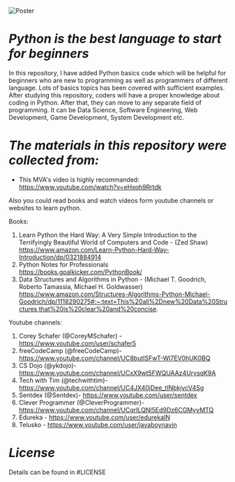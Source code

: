 ![Poster](https://github.com/ahammadshawki8/Python-Basics/blob/master/basics.jpg)
# _Python is the best language to start for beginners_

In this repository, I have added Python basics code which will be helpful for beginners who are new to programming as well as programmers of different language. 
Lots of basics topics has been covered with sufficient examples. After studying this repository, coders will have a proper knowledge about coding in Python. 
After that, they can move to any separate field of programming. It can be Data Science, Software Engineering, Web Development, Game Development, System Development etc.


# _The materials in this repository were collected from:_

* This MVA's video is highly recommanded:
https://www.youtube.com/watch?v=eHxoh9Rrtdk

Also you could read books and watch videos form youtube channels or websites to learn python.

Books:  
1. Learn Python the Hard Way: A Very Simple Introduction to the Terrifyingly Beautiful World of Computers and Code - (Zed Shaw)
https://www.amazon.com/Learn-Python-Hard-Way-Introduction/dp/0321884914
2. Python Notes for Professionals
https://books.goalkicker.com/PythonBook/
3. Data Structures and Algorithms in Python - (Michael T. Goodrich, Roberto Tamassia, Michael H. Goldwasser)
https://www.amazon.com/Structures-Algorithms-Python-Michael-Goodrich/dp/1118290275#:~:text=This%20all%2Dnew%20Data%20Structures,that%20is%20clear%20and%20concise.
  
  
Youtube channels: 
1. Corey Schafer (@CoreyMSchafer) - https://www.youtube.com/user/schafer5 
2. freeCodeCamp (@freeCodeCamp)- https://www.youtube.com/channel/UC8butISFwT-Wl7EV0hUK0BQ
3. CS Dojo (@ykdojo)- https://www.youtube.com/channel/UCxX9wt5FWQUAAz4UrysqK9A
4. Tech with Tim (@techwithtim)- https://www.youtube.com/channel/UC4JX40jDee_tINbkjycV4Sg
5. Sentdex (@Sentdex)- https://www.youtube.com/user/sentdex
6. Clever Programmer (@CleverProgrammer)- https://www.youtube.com/channel/UCqrILQNl5Ed9Dz6CGMyvMTQ
7. Edureka - https://www.youtube.com/user/edurekaIN
8. Telusko - https://www.youtube.com/user/javaboynavin

# _License_
Details can be found in #LICENSE
